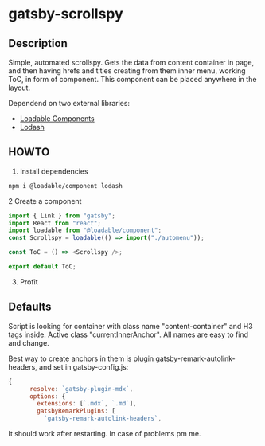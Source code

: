 # gatsby-scrollspy

## Description

Simple, automated scrollspy. Gets the data from content container in page, and then having hrefs and titles creating from them inner menu, working ToC, in form of component. This component can be placed anywhere in the layout.

Dependend on two external libraries:

- [Loadable Components](https://loadable-components.com)
- [Lodash](https://lodash.com)

## HOWTO

1. Install dependencies

```bash
npm i @loadable/component lodash
```

2 Create a component

```javascript
import { Link } from "gatsby";
import React from "react";
import loadable from "@loadable/component";
const Scrollspy = loadable(() => import("./automenu"));

const ToC = () => <Scrollspy />;

export default ToC;
```

3. Profit

## Defaults

Script is looking for container with class name "content-container" and H3 tags inside. Active class "currentInnerAnchor". All names are easy to find and change.

Best way to create anchors in them is plugin gatsby-remark-autolink-headers, and set in gatsby-config.js:

```javascript
{
      resolve: `gatsby-plugin-mdx`,
      options: {
        extensions: [`.mdx`, `.md`],
        gatsbyRemarkPlugins: [
          `gatsby-remark-autolink-headers`,
```

It should work after restarting. In case of problems pm me.
